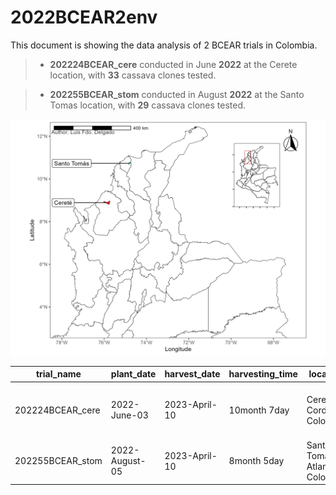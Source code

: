 # 2022BCEAR2env

This document is showing the data analysis of 2 BCEAR trials in Colombia. 
> -   **202224BCEAR_cere** conducted in June **2022** at the Cerete location, with **33** cassava clones tested.

> -   **202255BCEAR_stom** conducted in August **2022** at the Santo Tomas location, with **29** cassava clones tested.

![](https://github.com/Cassava2050/2022BCEAR2env/blob/main/images/map.png)

<div align="center">
  
| trial_name                 | plant_date               | harvest_date            | harvesting_time        | location                                   | n_gen        |
|----------------------------|--------------------------|-------------------------|------------------------|--------------------------------------------|--------------|
|    <br>202224BCEAR_cere    |    <br>2022-June-03      |    <br>2023-April-10    |    <br>10month 7day    |    <br>Cerete. Cordoba, Colombia           |    <br>33    |
|    <br>202255BCEAR_stom    |    <br>2022-August-05    |    <br>2023-April-10    |    <br>8month 5day     |    <br>Santo Tomas. Atlantico, Colombia    |    <br>29    |
  
</div>
